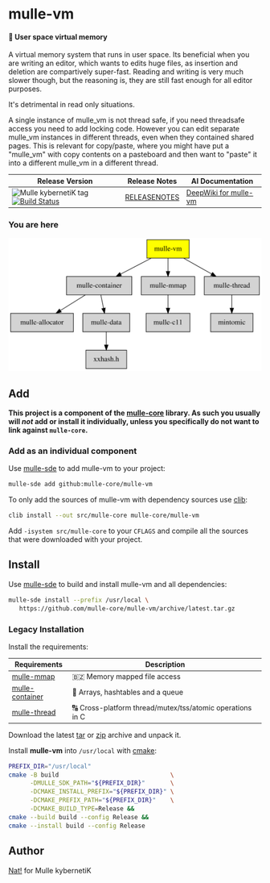 # mulle-vm

#### 🫧 User space virtual memory

A virtual memory system that runs in user space. Its beneficial when you are
writing an editor, which wants to edits huge files, as insertion and deletion
are compartively super-fast. Reading and writing is very much slower though,
but the reasoning is, they are still fast enough for all editor purposes.

It's detrimental in read only situations.

A single instance of mulle_vm is not thread safe, if you need threadsafe
access you need to add locking code. However you can edit separate mulle_vm
instances in different threads, even when they contained shared pages. This is
relevant for copy/paste, where you might have put a "mulle_vm" with copy
contents on a pasteboard and then want to "paste" it into a different
mulle_vm in a different thread.




| Release Version                                       | Release Notes  | AI Documentation
|-------------------------------------------------------|----------------|---------------
| ![Mulle kybernetiK tag](https://img.shields.io/github/tag/mulle-core/mulle-vm.svg) [![Build Status](https://github.com/mulle-core/mulle-vm/workflows/CI/badge.svg)](//github.com/mulle-core/mulle-vm/actions) | [RELEASENOTES](RELEASENOTES.md) | [DeepWiki for mulle-vm](https://deepwiki.com/mulle-core/mulle-vm)






### You are here

![Overview](overview.dot.svg)





## Add

**This project is a component of the [mulle-core](//github.com/mulle-core/mulle-core) library. As such you usually will *not* add or install it
individually, unless you specifically do not want to link against
`mulle-core`.**


### Add as an individual component

Use [mulle-sde](//github.com/mulle-sde) to add mulle-vm to your project:

``` sh
mulle-sde add github:mulle-core/mulle-vm
```

To only add the sources of mulle-vm with dependency
sources use [clib](https://github.com/clibs/clib):


``` sh
clib install --out src/mulle-core mulle-core/mulle-vm
```

Add `-isystem src/mulle-core` to your `CFLAGS` and compile all the sources that were downloaded with your project.


## Install

Use [mulle-sde](//github.com/mulle-sde) to build and install mulle-vm and all dependencies:

``` sh
mulle-sde install --prefix /usr/local \
   https://github.com/mulle-core/mulle-vm/archive/latest.tar.gz
```

### Legacy Installation

Install the requirements:

| Requirements                                 | Description
|----------------------------------------------|-----------------------
| [mulle-mmap](https://github.com/mulle-core/mulle-mmap)             | 🇧🇿 Memory mapped file access
| [mulle-container](https://github.com/mulle-c/mulle-container)             | 🛄 Arrays, hashtables and a queue
| [mulle-thread](https://github.com/mulle-concurrent/mulle-thread)             | 🔠 Cross-platform thread/mutex/tss/atomic operations in C

Download the latest [tar](https://github.com/mulle-core/mulle-vm/archive/refs/tags/latest.tar.gz) or [zip](https://github.com/mulle-core/mulle-vm/archive/refs/tags/latest.zip) archive and unpack it.

Install **mulle-vm** into `/usr/local` with [cmake](https://cmake.org):

``` sh
PREFIX_DIR="/usr/local"
cmake -B build                               \
      -DMULLE_SDK_PATH="${PREFIX_DIR}"       \
      -DCMAKE_INSTALL_PREFIX="${PREFIX_DIR}" \
      -DCMAKE_PREFIX_PATH="${PREFIX_DIR}"    \
      -DCMAKE_BUILD_TYPE=Release &&
cmake --build build --config Release &&
cmake --install build --config Release
```


## Author

[Nat!](https://mulle-kybernetik.com/weblog) for Mulle kybernetiK  



